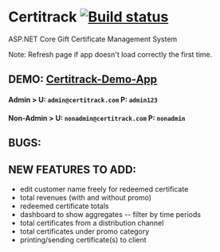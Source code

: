 # Certitrack [![Build status](https://dev.azure.com/NemoCodes/certitrack/_apis/build/status/certitrack-demo%20-%20CI)](https://dev.azure.com/NemoCodes/certitrack/_build/latest?definitionId=4)
ASP.NET Core Gift Certificate Management System

Note: Refresh page if app doesn't load correctly the first time.

## DEMO: <a href="https://certitrack-demo.azurewebsites.net/" target="_blank">Certitrack-Demo-App</a>
#### Admin > U: ```admin@certitrack.com```  P: ```admin123```
#### Non-Admin > U: ```nonadmin@certitrack.com```  P: ```nonadmin```

## BUGS:

## NEW FEATURES TO ADD:	
- edit customer name freely for redeemed certificate
- total revenues (with and without promo)
- redeemed certificate totals
- dashboard to show aggregates
-- filter by time periods
- total certificates from a distribution channel
- total certificates under promo category
- printing/sending certificate(s) to client
